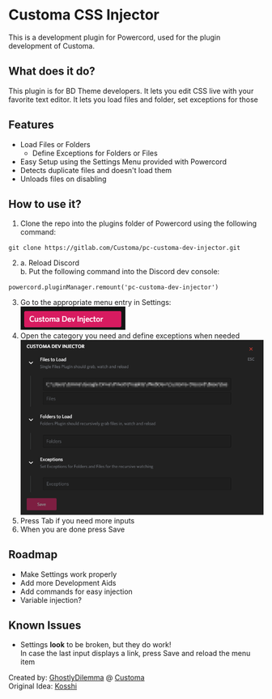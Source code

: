 # Customa CSS Injector
This is a development plugin for Powercord, used for the plugin development of Customa.
## What does it do?
This plugin is for BD Theme developers. It lets you edit CSS live with your favorite text editor.
It lets you load files and folder, set exceptions for those
## Features
* Load Files or Folders
    * Define Exceptions for Folders or Files
* Easy Setup using the Settings Menu provided with Powercord
* Detects duplicate files and doesn't load them
* Unloads files on disabling
## How to use it?
1. Clone the repo into the plugins folder of Powercord using the following command:
```SH
git clone https://gitlab.com/Customa/pc-customa-dev-injector.git
```
2. a. Reload Discord<br>
b. Put the following command into the Discord dev console:
```JS
powercord.pluginManager.remount('pc-customa-dev-injector')
```
3. Go to the appropriate menu entry in Settings:<br>
![Menu Entry](docs\images\SettingsMenuEntry.png)
4. Open the category you need and define exceptions when needed
![Menu](docs\images\SettingsMenu.png)
5. Press Tab if you need more inputs
6. When you are done press Save

## Roadmap
* Make Settings work properly
* Add more Development Aids
* Add commands for easy injection
* Variable injection?

## Known Issues
* Settings **look** to be broken, but they do work!<br>
In case the last input displays a link, press Save and reload the menu item

Created by: [GhostlyDilemma](https://gitlab.com/GhostlyDilemma) @ [Customa](https://github.com/Customa)<br>
Original Idea: [Kosshi](https://github.com/kosshishub)
